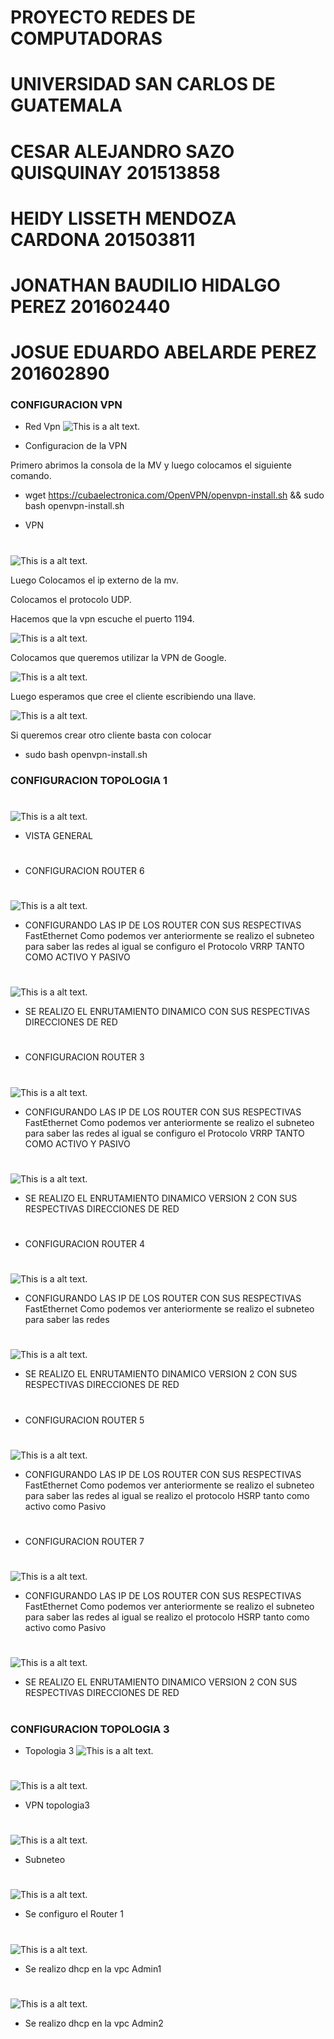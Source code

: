 # PROYECTO REDES DE COMPUTADORAS
# UNIVERSIDAD SAN CARLOS DE GUATEMALA
# CESAR ALEJANDRO SAZO QUISQUINAY 201513858
# HEIDY LISSETH MENDOZA CARDONA   201503811
# JONATHAN BAUDILIO HIDALGO PEREZ 201602440 
# JOSUE EDUARDO ABELARDE PEREZ    201602890 




### CONFIGURACION VPN   
* Red Vpn
![This is a alt text.](/Imagenes/vpn_.png "This is a sample image.")

* Configuracion de la VPN

Primero abrimos la consola de la MV y luego colocamos el siguiente comando.

* wget https://cubaelectronica.com/OpenVPN/openvpn-install.sh && sudo bash openvpn-install.sh

* VPN
#
![This is a alt text.](/Imagenes/vpn.PNG "This is a sample image.")

Luego Colocamos el ip externo de la mv.

Colocamos el protocolo UDP.

Hacemos que la vpn escuche el puerto 1194.

![This is a alt text.](/Imagenes/vpn1.png "This is a sample image.")


Colocamos que queremos utilizar la VPN de Google.

![This is a alt text.](/Imagenes/vpn2.png "This is a sample image.")

Luego esperamos que cree el cliente  escribiendo una llave.

![This is a alt text.](/Imagenes/vpn3.png "This is a sample image.")


Si queremos crear otro cliente basta con colocar 

* sudo bash openvpn-install.sh



### CONFIGURACION TOPOLOGIA 1
#
![This is a alt text.](/Imagenes/1.PNG "This is a sample image.")
* VISTA GENERAL
#


* CONFIGURACION ROUTER 6
#
![This is a alt text.](/Imagenes/2.PNG "This is a sample image.")
* CONFIGURANDO LAS IP DE LOS ROUTER CON SUS RESPECTIVAS FastEthernet Como podemos ver anteriormente se realizo
el subneteo para saber las redes al igual se configuro el Protocolo VRRP TANTO COMO ACTIVO Y PASIVO
#

#
![This is a alt text.](/Imagenes/3.PNG "This is a sample image.")
* SE REALIZO EL ENRUTAMIENTO DINAMICO CON SUS RESPECTIVAS DIRECCIONES DE RED 
#

* CONFIGURACION ROUTER 3
#
![This is a alt text.](/Imagenes/4.PNG "This is a sample image.")
* CONFIGURANDO LAS IP DE LOS ROUTER CON SUS RESPECTIVAS FastEthernet Como podemos ver anteriormente se realizo
el subneteo para saber las redes al igual se configuro el Protocolo VRRP TANTO COMO ACTIVO Y PASIVO
#

#
![This is a alt text.](/Imagenes/5.PNG "This is a sample image.")
* SE REALIZO EL ENRUTAMIENTO DINAMICO VERSION 2 CON SUS RESPECTIVAS DIRECCIONES DE RED 
#

* CONFIGURACION ROUTER 4
#
![This is a alt text.](/Imagenes/6.PNG "This is a sample image.")
* CONFIGURANDO LAS IP DE LOS ROUTER CON SUS RESPECTIVAS FastEthernet Como podemos ver anteriormente se realizo
el subneteo para saber las redes 
#

#
![This is a alt text.](/Imagenes/7.PNG "This is a sample image.")
* SE REALIZO EL ENRUTAMIENTO DINAMICO VERSION 2 CON SUS RESPECTIVAS DIRECCIONES DE RED 
#

* CONFIGURACION ROUTER 5
#
![This is a alt text.](/Imagenes/8.PNG "This is a sample image.")
* CONFIGURANDO LAS IP DE LOS ROUTER CON SUS RESPECTIVAS FastEthernet Como podemos ver anteriormente se realizo
el subneteo para saber las redes al igual se realizo el protocolo HSRP tanto como activo como Pasivo 
#

* CONFIGURACION ROUTER 7
#
![This is a alt text.](/Imagenes/9.PNG "This is a sample image.")
* CONFIGURANDO LAS IP DE LOS ROUTER CON SUS RESPECTIVAS FastEthernet Como podemos ver anteriormente se realizo
el subneteo para saber las redes al igual se realizo el protocolo HSRP tanto como activo como Pasivo 
#

#
![This is a alt text.](/Imagenes/Captura.PNG "This is a sample image.")
* SE REALIZO EL ENRUTAMIENTO DINAMICO VERSION 2 CON SUS RESPECTIVAS DIRECCIONES DE RED 
#


### CONFIGURACION TOPOLOGIA 3
* Topologia 3
![This is a alt text.](/Imagenes/topo3.jpg "This is a sample image.")


#
![This is a alt text.](/Imagenes/vpntopo3.PNG "This is a sample image.")
* VPN topologia3 
#

#
![This is a alt text.](/Imagenes/subneteo.jpg "This is a sample image.")
* Subneteo
#

#
![This is a alt text.](/Imagenes/confdhcp.jpg "This is a sample image.")
* Se configuro el Router 1
#

#
![This is a alt text.](/Imagenes/admin1.jpg "This is a sample image.")
* Se realizo dhcp en la vpc Admin1
#

#
![This is a alt text.](/Imagenes/admin2.jpg "This is a sample image.")
* Se realizo dhcp en la vpc Admin2
#






